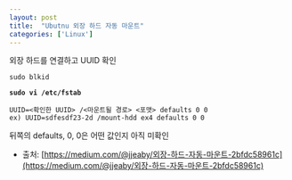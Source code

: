 ```yaml
---
layout: post
title:  "Ubutnu 외장 하드 자동 마운트"
categories: ['Linux']
---
```


외장 하드를 연결하고 UUID 확인

```shell
sudo blkid
```

**`sudo vi /etc/fstab`**

```shell
UUID=<확인한 UUID> /<마운트될 경로> <포맷> defaults 0 0
ex) UUID=sdfesdf23-2d /mount-hdd ex4 defaults 0 0
```

뒤쪽의 defaults, 0, 0은 어떤 값인지 아직 미확인

- 출처: [https://medium.com/@jjeaby/외장-하드-자동-마운트-2bfdc58961c](https://medium.com/@jjeaby/외장-하드-자동-마운트-2bfdc58961c)